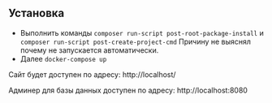 ## Установка

- Выполнить команды `composer run-script post-root-package-install` и `composer run-script post-create-project-cmd`
Причину не выяснял почему не запускается автоматически.
- Далее `docker-compose up`

Сайт будет доступен по адресу: http://localhost/

Админер для базы данных доступен по адресу: http://localhost:8080
